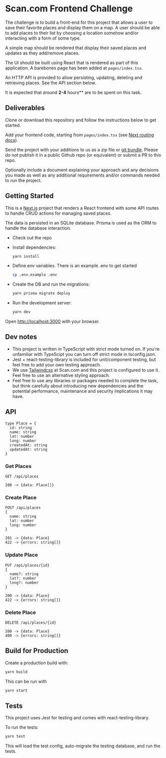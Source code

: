 # Scan.com Frontend Challenge

The challenge is to build a front-end for this project that allows a user to save their favorite places and display them on a map. A user should be able to add places to their list by choosing a location somehow and/or interacting with a form of some type.

A simple map should be rendered that display their saved places and updates as they add/remove places.

The UI should be built using React that is rendered as part of this application. A barebones page has been added at `pages/index.tsx`.

An HTTP API is provided to allow persisting, updating, deleting and retrieving places. See the API section below.

It is expected that around **2-4** hours** are to be spent on this task.

## Deliverables

Clone or download this repository and follow the instructions below to get started. 

Add your frontend code, starting from `pages/index.tsx` (see [Next routing docs][next-routing]).

Send the project with your additions to us as a zip file or [git bundle][git-bundle]. Please do not publish it in a public Github repo (or equivalent) or submit a PR to this repo.

Optionally include a document explaining your approach and any decisions you made as well as any additional requirements and/or commands needed to run the project.

## Getting Started

This is a [Next.js][next] project that renders a React frontend with some API routes to handle CRUD actions for managing saved places.

The data is persisted in an SQLite database. Prisma is used as the ORM to handle the database interaction.

- Check out the repo
- Install dependencies:

  ```bash
  yarn install
  ```

- Define env variables. There is an example .env to get started

  ```bash
  cp .env.example .env
  ```

- Create the DB and run the migrations:

  ```bash
  yarn prisma migrate deploy
  ```

- Run the development server:

  ```bash
  yarn dev
  ```

Open [http://localhost:3000](http://localhost:3000) with your browser.

## Dev notes

- This project is written in TypeScript with strict mode turned on. If you're unfamiliar with TypeScipt you can turn off strict mode in tsconfig.json.
- Jest + react-testing-library is included for unit/component testing, but feel free to add your own testing approach.
- We use [Tailwindcss][tailwind] at Scan.com and this project is configured to use it. Feel free to use an alternative styling approach.
- Feel free to use any libraries or packages needed to complete the task, but think carefully about introducing new dependencies and the potential performance, maintenance and security implications it may have.

## API

```
type Place = {
  id: string
  name: string
  lat: number
  long: number
  createdAt: string
  updatedAt: string
}

```

### Get Places

```
GET /api/places

200 -> {data: Place[]}

```

### Create Place

```
POST /api/places
{
  name: string
  lat: number
  long: number
}

201 -> {data: Place}
422 -> {errors: string[]}
```

### Update Place

```
PUT /api/places/{id}
{
  name?: string
  lat?: number
  long?: number
}

200 -> {data: Place}
422 -> {errors: string[]}
```

### Delete Place

```
DELETE /api/places/{id}

200 -> {data: Place}
400 -> {errors: string[]}
```

## Build for Production

Create a production build with:

```bash
yarn build
```

This can be run with

```bash
yarn start
```

## Tests

This project uses Jest for testing and comes with react-testing-library.

To run the tests:

```bash
yarn test
```

This will load the test config, auto-migrate the testing database, and run the tests.

[git-bundle]: https://git-scm.com/docs/git-bundle
[next]: https://nextjs.org/
[tailwind]: https://tailwindcss.com/
[next-routing]: https://nextjs.org/docs/routing/introduction
